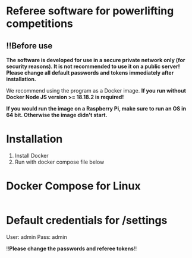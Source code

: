 # Referee software for powerlifting competitions

##  ‼️Before use

**The software is developed for use in a secure private network only (for security reasons). It is not recommended to use it on a public server!
Please change all default passwords and tokens immediately after installation.**

We recommend using the program as a Docker image. **If you run without Docker Node JS version >= 18.18.2 is required!**

**If you would run the image on a Raspberry Pi, make sure to run an OS in 64 bit. Otherwise the image didn't start.**

# Installation

1. Install Docker
2. Run with docker compose file below

# Docker Compose for Linux

```

```

# Default credentials for /settings

User: admin
Pass: admin

‼️**Please change the passwords and referee tokens**‼️
